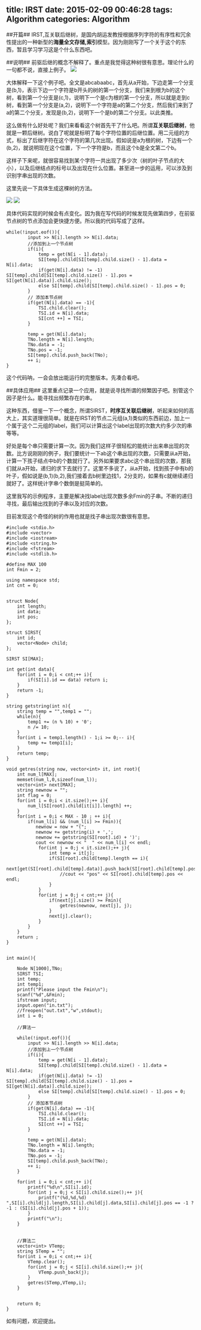 title: IRST
date: 2015-02-09 00:46:28
tags: Algorithm
categories: Algorithm
---
##开篇##
IRST,互关联后继树，是国内胡运发教授根据序列字符的有序性和冗余性提出的一种新型的**海量全文存储,索引**模型。因为刚刚写了一个关于这个的东西，暂且学习学习这是个什么东西吧。
<!--more-->
##说明##
前驱后继的概念不解释了。重点是我觉得这种树很有意思。理论什么的一句都不说，直接上例子。
![](/image/20150209005007.png)

大体解释一下这个例子吧。全文是abcabaabc，首先从a开始，下边走第一个分支是(b,1)，表示下边一个字符是b开头的树的第一个分支，我们来到根为b的这个树，看到第一个分支是(c,1)，说明下一个是c为根的第一个分支，所以就是走到c树，看到第一个分支是(a,2)，说明下一个字符是a的第二个分支，然后我们来到了a的第二个分支，发现是(b,2)，说明下一个是b的第二个分支。以此类推。

这么做有什么好处呢？我们来看看这个树首先干了什么吧。所谓**互关联后继树**，他就是一颗后继树。说白了呢就是标明了每个字符位置的后继位置。用二元组的方式，标出了后继字符在这个字符的第几次出现。假如说是a为根的树，下边有一个(b,2)，就说明现在这个位置，下一个字符是b，而且这个b是全文第二个b。

这样子下来呢，就很容易找到某个字符一共出现了多少次（树的叶子节点的大小），以及后继结点的标号以及出现在什么位置。甚至进一步的运用，可以涉及到识别字串出现的次数。

这里先说一下具体生成这棵树的方法。

![](/image/20150209005837.png)
![](/image/20150209005849.png)

具体代码实现的时候会有点变化。因为我在写代码的时候发现先做第四步，在前驱节点树的节点添加会更快捷方便。所以我的代码写成了这样。

```
while(!input.eof()){
        input >> N[i].length >> N[i].data;
        //添加到上一个节点树
        if(i){
            temp = get(N[i - 1].data);
            SI[temp].child[SI[temp].child.size() - 1].data = N[i].data;
            if(get(N[i].data) != -1) SI[temp].child[SI[temp].child.size() - 1].pos = SI[get(N[i].data)].child.size();
            else SI[temp].child[SI[temp].child.size() - 1].pos = 0;
        }
        // 添加本节点树
        if(get(N[i].data) == -1){
            TSI.child.clear();
            TSI.id = N[i].data;
            SI[cnt ++] = TSI;
        }

        temp = get(N[i].data);
        TNo.length = N[i].length;
        TNo.data = -1;
        TNo.pos = -1;
        SI[temp].child.push_back(TNo);
        ++ i;
}
```
这个代码呐，一会会放出能运行的完整版本。先凑合看吧。

##具体应用##
这里重点记录一个应用，就是说寻找所谓的频繁因子吧。别管这个因子是什么。能寻找出频繁存在的串。

这种东西，借鉴一下一个概念，所谓SIRST，**时序互关联后继树**，听起来如何的高大上，其实道理很简单。就是在IRST的节点二元组(a,1)类似的东西前边，加上一个属于这个二元组的label，我们可以计算出这个label出现的次数大约多少次的串等等。

好处是每个串只需要计算一次。因为我们这样子很轻松的能统计出来串出现的次数。比方说刚刚的例子，我们要统计一下ab这个串出现的次数，只需要从a开始，计算一下孩子结点中b的个数就行了。另外如果要求abc这个串出现的次数，那我们就从a开始，递归的求下去就行了。这里不多说了，从a开始，找到孩子中有b的叶子，假如说是(b,1)(b,2),我们接着去b树里边找1，2分支的，如果有c就继续递归就好了。这样统计字串个数倒是挺简单的。

这里我写的示例程序，主要是解决找label出现次数多余Fmin的子串。不断的递归寻找，最后输出找到的子串以及对应的次数。

目前发现这个奇怪的树的作用也就是找子串出现次数很有意思。

```
#include <stdio.h>
#include <vector>
#include <iostream>
#include <string.h>
#include <fstream>
#include <stdlib.h>

#define MAX 100
int Fmin = 2;

using namespace std;
int cnt = 0;


struct Node{
    int length;
    int data;
    int pos;
};

struct SIRST{
    int id;
    vector<Node> child;
};

SIRST SI[MAX];

int get(int data){
    for(int i = 0;i < cnt;++ i){
        if(SI[i].id == data) return i;
    }
    return -1;
}

string getstring(int n){
    string temp = "",temp1 = "";
    while(n){
        temp1 += (n % 10) + '0';
        n /= 10;
    }
    for(int i = temp1.length() - 1;i >= 0;-- i){
        temp += temp1[i];
    }
    return temp;
}

void getres(string now, vector<int> it, int root){
    int num_l[MAX];
    memset(num_l,0,sizeof(num_l));
    vector<int> next[MAX];
    string newnow = "";
    int flag = 0;
    for(int i = 0;i < it.size();++ i){
        num_l[SI[root].child[it[i]].length] ++;
    }
    for(int i = 0;i < MAX - 10 ; ++ i){
        if(num_l[i] && (num_l[i] >= Fmin)){
           newnow = now + "(";
           newnow += getstring(i) + ',';
           newnow += getstring(SI[root].id) + ')';
           cout << newnow << "  " << num_l[i] << endl;
            for(int j = 0;j < it.size();++ j){
                int temp = it[j];
                if(SI[root].child[temp].length == i){
                    next[get(SI[root].child[temp].data)].push_back(SI[root].child[temp].pos);
                    //cout << "pos" << SI[root].child[temp].pos << endl;
                }
            }
            for(int j = 0;j < cnt;++ j){
                if(next[j].size() >= Fmin){
                    getres(newnow, next[j], j);
                }
                next[j].clear();
            }
        }
    }
    return ;
}


int main(){

    Node N[1000],TNo;
    SIRST TSI;
    int temp;
    int temp1;
    printf("Please input the Fmin\n");
    scanf("%d",&Fmin);
    ifstream input;
    input.open("in.txt");
    //freopen("out.txt","w",stdout);
    int i = 0;

    //算法一

    while(!input.eof()){
        input >> N[i].length >> N[i].data;
        //添加到上一个节点树
        if(i){
            temp = get(N[i - 1].data);
            SI[temp].child[SI[temp].child.size() - 1].data = N[i].data;
            if(get(N[i].data) != -1) SI[temp].child[SI[temp].child.size() - 1].pos = SI[get(N[i].data)].child.size();
            else SI[temp].child[SI[temp].child.size() - 1].pos = 0;
        }
        // 添加本节点树
        if(get(N[i].data) == -1){
            TSI.child.clear();
            TSI.id = N[i].data;
            SI[cnt ++] = TSI;
        }

        temp = get(N[i].data);
        TNo.length = N[i].length;
        TNo.data = -1;
        TNo.pos = -1;
        SI[temp].child.push_back(TNo);
        ++ i;
    }

    for(int i = 0;i < cnt;++ i){
        printf("%d\n",SI[i].id);
        for(int j = 0;j < SI[i].child.size();++ j){
            printf("(%d,%d,%d) ",SI[i].child[j].length,SI[i].child[j].data,SI[i].child[j].pos == -1 ? -1 : (SI[i].child[j].pos + 1));
        }
        printf("\n");
    }


    //算法二
    vector<int> VTemp;
    string STemp = "";
    for(int i = 0;i < cnt;++ i){
        VTemp.clear();
        for(int j = 0;j < SI[i].child.size();++ j){
            VTemp.push_back(j);
        }
        getres(STemp,VTemp,i);
    }


    return 0;
}
```
如有问题，欢迎提出。